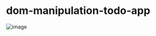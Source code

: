 # dom-manipulation-todo-app

![image](https://user-images.githubusercontent.com/44232776/86467398-2643bf80-bd57-11ea-88b7-d92ab70dd61b.png)
